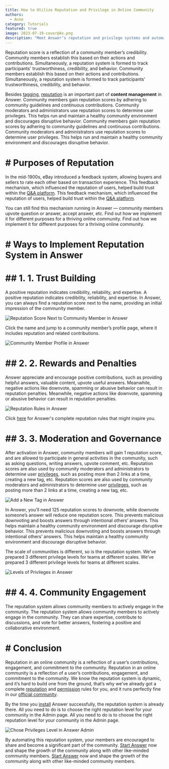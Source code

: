 ```yaml
---
title: How to Utilize Reputation and Privilege in Online Community
authors:
  - Anne
category: Tutorials
featured: true
image: 2023-07-19-cover@4x.png
description: "Meet Answer’s reputation and privilege systems and automate them for efficient community content management."
---
```


Reputation score is a reflection of a community member’s credibility. Community members establish this based on their actions and contributions. Simultaneously, a reputation system is formed to track participants' trustworthiness, credibility, and behavior. Community members establish this based on their actions and contributions. Simultaneously, a reputation system is formed to track participants' trustworthiness, credibility, and behavior.

Besides [tagging](../2023-07-11-the-what-why-using-tags-for-online-community/index.md), [reputation](https://answer.apache.org/docs/recipes/contents/reputation) is an important part of **content management** in Answer. Community members gain reputation scores by adhering to community guidelines and continuous contributions. Community moderators and administrators use reputation scores to determine user privileges. This helps run and maintain a healthy community environment and discourages disruptive behavior. Community members gain reputation scores by adhering to community guidelines and continuous contributions. Community moderators and administrators use reputation scores to determine user privileges. This helps run and maintain a healthy community environment and discourages disruptive behavior.

# # Purposes of Reputation

In the mid-1900s, eBay introduced a feedback system, allowing buyers and sellers to rate each other based on transaction experience. This feedback mechanism, which influenced the reputation of users, helped build trust within the [Q&A platform](../2023-05-12-what-is-q-and-a-platform-and-how-to-use-it/index.md). This feedback mechanism, which influenced the reputation of users, helped build trust within the [Q&A platform](../2023-05-12-what-is-q-and-a-platform-and-how-to-use-it/index.md).

You can still find this mechanism running in Answer — community members upvote question or answer, accept answer, etc. Find out how we implement it for different purposes for a thriving online community. Find out how we implement it for different purposes for a thriving online community.

# # Ways to Implement Reputation System in Answer

# ## 1. 1. Trust Building

A positive reputation indicates credibility, reliability, and expertise. A positive reputation indicates credibility, reliability, and expertise. In Answer, you can always find a reputation score next to the name, providing an initial impression of the community member.

![Reputation Score Next to Community Member in Answer](TrustBuilding1.png)

Click the name and jump to a community member’s profile page, where it includes reputation and related contributions.

![Community Member Profile in Answer](TrustBuilding2.png)

# ## 2. 2. Rewards and Penalties

Answer appreciate and encourage positive contributions, such as providing helpful answers, valuable content, upvote useful answers. Meanwhile, negative actions like downvote, spamming or abusive behavior can result in reputation penalties. Meanwhile, negative actions like downvote, spamming or abusive behavior can result in reputation penalties.

![Reputation Rules in Answer](RewardsandPenalties.png)

Click [here](https://answer.apache.org/docs/recipes/contents/reputation) for Answer's complete reputation rules that might inspire you.

# ## 3. 3. Moderation and Governance

After activation in Answer, community members will gain 1 reputation score, and are allowed to participate in general activities in the community, such as asking questions, writing answers, upvote comment, etc. Reputation scores are also used by community moderators and administrators to determine user [privileges](https://answer.apache.org/docs/recipes/contents/permission), such as posting more than 2 links at a time, creating a new tag, etc. Reputation scores are also used by community moderators and administrators to determine user [privileges](https://answer.apache.org/docs/recipes/contents/permission), such as posting more than 2 links at a time, creating a new tag, etc.

![Add a New Tag in Answer](AddaNewTag.png)

In Answer, you’ll need 125 reputation scores to downvote, while downvote someone’s answer will reduce one reputation score. This prevents malicious downvoting and boosts answers through intentional others’ answers. This helps maintain a healthy community environment and discourage disruptive behavior. This prevents malicious downvoting and boosts answers through intentional others’ answers. This helps maintain a healthy community environment and discourage disruptive behavior.

The scale of communities is different, so is the reputation system. We’ve prepared 3 different privilege levels for teams at different scales. We’ve prepared 3 different privilege levels for teams at different scales.

![Levels of Privileges in Answer](LevelsofPrivileges.png)

# ## 4. 4. Community Engagement

The reputation system allows community members to actively engage in the community. The reputation system allows community members to actively engage in the community. They can share expertise, contribute to discussions, and vote for better answers, fostering a positive and collaborative environment.

# # Conclusion

Reputation in an online community is a reflection of a user’s contributions, engagement, and commitment to the community. Reputation in an online community is a reflection of a user’s contributions, engagement, and commitment to the community. We know the reputation system is dynamic, and it’s hard to build one from the ground, that’s why we’ve already got a complete [reputation](https://answer.apache.org/docs/recipes/contents/reputation) and [permission](https://answer.apache.org/docs/recipes/contents/permission) rules for you, and it runs perfectly fine in our [official community](https://meta.answer.dev/).

By the time you [install](https://answer.apache.org/docs/installation) Answer successfully, the reputation system is already there. All you need to do is to choose the right reputation level for your community in the Admin page. All you need to do is to choose the right reputation level for your community in the Admin page.

![Chose Privileges Level in Answer Admin](PrivilegesLevel.png)

By automating this reputation system, your members are encouraged to share and become a significant part of the community. [Start Answer](https://answer.apache.org/docs/) now and shape the growth of the community along with other like-minded community members. [Start Answer](https://answer.apache.org/docs/) now and shape the growth of the community along with other like-minded community members.
